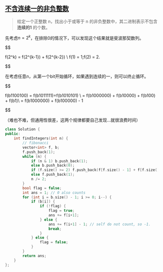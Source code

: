 ## [不含连续一的非负整数](https://leetcode-cn.com/problems/non-negative-integers-without-consecutive-ones/)

> 给定一个正整数 n，找出小于或等于 n 的非负整数中，其二进制表示不包含 **连续的1** 的个数。

先考虑$n=2^k$，在排除0的情况下，可以发现这个结果就是斐波那契数列。

$$

f(2^k) = f(2^{k-1}) + f(2^{k-2}) \\
f(1) = 1;f(2) = 2.

$$

在考虑任意$n$，从第一个bit开始循环，如果遇到连续的一，则可以终止循环。

$$

f(b1100100) = f(b1011111)=f(b1010101) \\
= f(b1000000) + f(b10000) + f(b100) + f(b1)\\
= f(b1000000) + f(b100000) - 1

$$



（难也不难，但通用性很差，这两个规律都要自己发现...就很浪费时间）

```cpp
class Solution {
public:
    int findIntegers(int n) {
        // fibonacci
        vector<int> f, b;
        f.push_back(1);
        while (n) {
            if (n & 1) b.push_back(1);
            else b.push_back(0);
            if (f.size() >= 2) f.push_back(f[f.size() - 1] + f[f.size() - 2]);
            else f.push_back(1);
            n /= 2;
        }
        bool flag = false;
        int ans = 1; // 0 also counts
        for (int i = b.size() - 1; i >= 0; i--) {
            if (b[i]) {
                if (!flag) {
                    flag = true;
                    ans += f[i+1];
                } else {
                    ans += f[i+1] - 1; // self do not count, so -1.
                    break;
                }
            } else {
                flag = false;
            }
        }
        return ans;
    }
};
```

